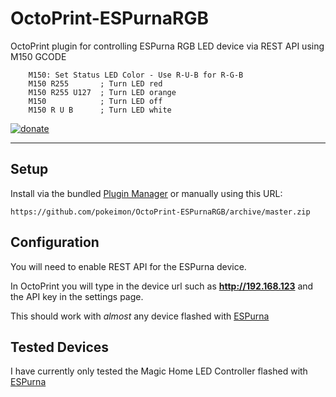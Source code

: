 # OctoPrint-ESPurnaRGB
OctoPrint plugin for controlling ESPurna RGB LED device via REST API using M150 GCODE

        M150: Set Status LED Color - Use R-U-B for R-G-B
        M150 R255       ; Turn LED red
        M150 R255 U127  ; Turn LED orange
        M150            ; Turn LED off
        M150 R U B      ; Turn LED white

[![donate](https://img.shields.io/badge/donate-PayPal-blue.svg)](https://paypal.me/pokeimon/5)

---

## Setup

Install via the bundled [Plugin Manager](https://github.com/foosel/OctoPrint/wiki/Plugin:-Plugin-Manager)
or manually using this URL:

    https://github.com/pokeimon/OctoPrint-ESPurnaRGB/archive/master.zip

## Configuration

You will need to enable REST API for the ESPurna device.

In OctoPrint you will type in the device url such as **http://192.168.123** and the API key in the settings page.

This should work with _almost_ any device flashed with [ESPurna](https://github.com/xoseperez/espurna)

## Tested Devices

I have currently only tested the Magic Home LED Controller flashed with [ESPurna](https://github.com/xoseperez/espurna)